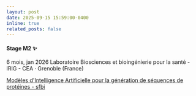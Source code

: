 ```yaml
---
layout: post
date: 2025-09-15 15:59:00-0400
inline: true
related_posts: false
---
```


#### Stage M2 :sparkles:

6 mois, jan 2026
Laboratoire Biosciences et bioingénierie pour la santé - IRIG - CEA · Grenoble (France)

<a href="https://www.sfbi.fr/emplois/offre/202509170317-stage-modeles-dintelligence-artificielle-pour-la-generation-de-sequences-de-proteines"> Modèles d'Intelligence Artificielle pour la génération de séquences de protéines - sfbi</a>
